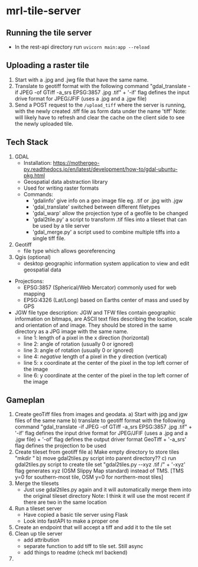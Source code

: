 # mrl-tile-server
## Running the tile server
- In the rest-api directory run `uvicorn main:app --reload`
## Uploading a raster tile
1. Start with a .jpg and .jwg file that have the same name.
2. Translate to geotiff format with the following command
    "gdal_translate -if JPEG -of GTiff -a_srs EPSG:3857 <name-of-input-file>.jpg <name-of-output-file>.tif"
        + '-if' flag defines the input drive format for JPEG/JFIF (uses a .jpg and a .jgw file)
3. Send a POST request to the `/upload_tiff` where the server is running, with the newly created .tiff file as form data under the name 'tiff'
Note: will likely have to refresh and clear the cache on the client side to see the newly uploaded tile.
## Tech Stack
1. GDAL
    - Installation: https://mothergeo-py.readthedocs.io/en/latest/development/how-to/gdal-ubuntu-pkg.html
    - Geospatial data abstraction library
    - Used for writing raster formats
    - Commands:
        - 'gdalinfo' give info on a geo image file eg. .tif or .jpg with .jgw
        - 'gdal_translate' switched between different filetypes
        - 'gdal_warp' allow the projection type of a geofile to be changed
        - 'gdal2tile.py' a script to transform .tif files into a tileset that can be used by a tile server
        - 'gdal_merge.py' a script used to combine multiple tiffs into a single tiff file.
2. Geotiff
    - file type which allows georeferencing
3. Qgis (optional)
    - desktop  geographic information system application to
    view and edit geospatial data
- Projections:
    + EPSG:3857 (Spherical/Web Mercator) commonly used for web mapping
    + EPSG:4326 (Lat/Long) based on Earths center of mass and used by GPS
- JGW file type description:
    JGW and TFW files contain geographic information on bitmaps, are ASCII text
    files describing the location, scale and orientation of and image.
    They should be stored in the same directory as a JPG image with the same
    name.
    + line 1: length of a pixel in the x direction (horizontal)
    + line 2: angle of rotation  (usually 0 or ignored)
    + line 3: angle of rotation  (usually 0 or ignored)
    + line 4: _negative_ length of a pixel in the y direction (vertical)
    + line 5: x coordinate at the center of the pixel in the top left corner of the image
    + line 6: y coordinate at the center of the pixel in the top left corner of the image
## Gameplan
1. Create geoTiff files from images and geodata.
 a) Start with jpg and jgw files of the same name
 b) translate to geotiff format with the following command
    "gdal_translate -if JPEG -of GTiff -a_srs EPSG:3857 <name-of-input-file>.jpg <name-of-output-file>.tif"
        + '-if' flag defines the input drive format for JPEG/JFIF (uses a .jpg and a .jgw file)
        + '-of' flag defines the output driver format GeoTiff
        + '-a_srs' flag defines the projection to be used
2. Create tileset from geotiff file
    a) Make empty directory to store tiles "mkdir <name-of-tileset-dir>"
    b) move gdal2tiles.py script into parent directory??
    c) run gdal2tiles.py script to create tile set
        "gdal2tiles.py --xyz <name-of-geotiff-file>.tif <name-of-tileset-dir>/"
            + '-xyz' flag generates xyz (OSM Slippy Map standard) instead of TMS. [TMS y=0 for southern-most tile, OSM y=0 for northern-most tiles]
3. Merge the tilesets
    - Just use gdal2tiles.py again and it will automatically merge them into the original tileset directory
    Note: I think it will use the most recent if there are two in the same location
4. Run a tileset server
    - Have copied a basic tile server using Flask
    - Look into fastAPI to make a proper one
5. Create an endpoint that will accept a tiff and add it to the tile set
6. Clean up tile server
    - add attribution
    - separate function to add tiff to tile set. Still async
    - add things to readme (check mrl backend)
7.
